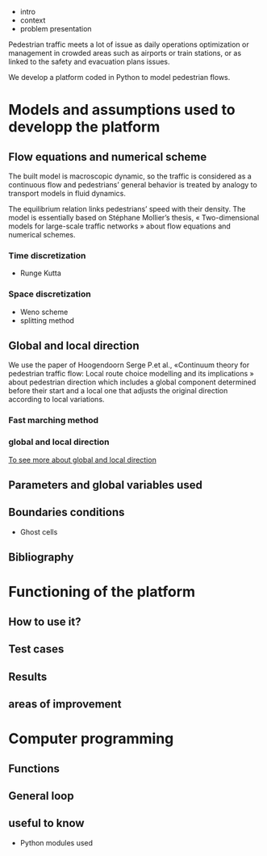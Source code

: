 * intro
* context
* problem presentation

Pedestrian traffic meets a lot of issue as daily operations optimization or management in crowded areas such as airports or train stations, or as linked to the safety and evacuation plans issues. 

We develop a platform coded in Python to model pedestrian flows. 


# Models and assumptions used to developp the platform
## Flow equations and numerical scheme
The built model is macroscopic dynamic, so the traffic is considered as a continuous flow and pedestrians’ general behavior is treated by analogy to transport models in fluid dynamics.

The equilibrium relation links pedestrians’ speed with their density. The model is essentially based on Stéphane Mollier’s thesis, « Two-dimensional models for large-scale traffic networks » about flow equations and numerical schemes.
### Time discretization
* Runge Kutta
### Space discretization
* Weno scheme
* splitting method

## Global and local direction 
We use the paper of Hoogendoorn Serge P.et al., «Continuum theory for pedestrian traffic flow: Local route choice modelling and its implications » about pedestrian direction which includes a global component determined before their start and a local one that adjusts the original direction according to local variations.
### Fast marching method
### global and local direction 
<a href="https://github.com/Ifsttar/PedSim/blob/master/Docs/Flow%20equations%20and%20numerical%20scheme.rst"> To see more about global and local direction<a/>

## Parameters and global variables used
## Boundaries conditions
* Ghost cells
## Bibliography


# Functioning of the platform
## How to use it?
## Test cases
## Results
## areas of improvement 


# Computer programming
## Functions
## General loop
## useful to know 
* Python modules used
